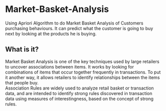 # Market-Basket-Analysis
Using Apriori Algorithm to do Market Basket Analysis of Customers purchasing behaviours. It can predict what the customer is going to buy next by looking at the products he is buying.  
## What is it?   
Market Basket Analysis is one of the key techniques used by large retailers to uncover associations between items. It works by looking for combinations of items that occur together frequently in transactions. To put it another way, it allows retailers to identify relationships between the items that people buy.  
Association Rules are widely used to analyze retail basket or transaction data, and are intended to identify strong rules discovered in transaction data using measures of interestingness, based on the concept of strong rules.
